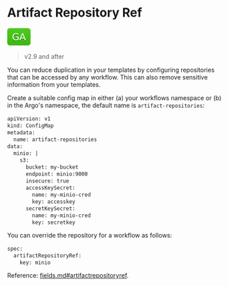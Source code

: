# Artifact Repository Ref

![GA](assets/ga.svg)

> v2.9 and after

You can reduce duplication in your templates by configuring repositories that can be accessed by any workflow. This can also remove sensitive information from your templates.

Create a suitable config map in either (a) your workflows namespace or (b) in the Argo's namespace, the default name is `artifact-repositories`:

```
apiVersion: v1
kind: ConfigMap
metadata:
  name: artifact-repositories
data:
  minio: |
    s3:
      bucket: my-bucket
      endpoint: minio:9000
      insecure: true
      accessKeySecret:
        name: my-minio-cred
        key: accesskey
      secretKeySecret:
        name: my-minio-cred
        key: secretkey
```

You can override the repository for a workflow as follows:

```
spec:
  artifactRepositoryRef:
    key: minio
```

Reference: [fields.md#artifactrepositoryref](fields.md#artifactrepositoryref).